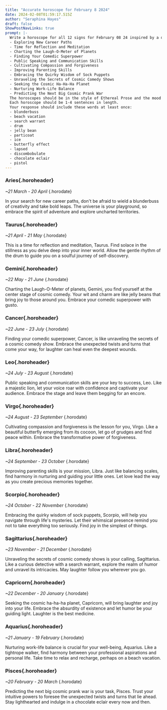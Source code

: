 ```yaml
---
title: "Accurate horoscope for February 8 2024"
date: 2024-02-08T01:59:17.515Z
author: "Seraphina Hayes"
draft: false
ShowPostNavLinks: true
prompt: |-
  Write a horoscope for all 12 signs for February 08 24 inspired by a different focus for each. Ensure you do not include the focus in the response:
  - Exploring New Career Paths
  - Time for Reflection and Meditation
  - Charting the Laugh-O-Meter of Planets
  - Finding Your Comedic Superpower
  - Public Speaking and Communication Skills
  - Cultivating Compassion and Forgiveness
  - Improving Parenting Skills
  - Embracing the Quirky Wisdom of Sock Puppets
  - Unraveling the Secrets of Cosmic Comedy Shows
  - Seeking the Cosmic Ha-Ha-Ha Planet
  - Nurturing Work-Life Balance
  - Predicting the Next Big Cosmic Prank War
  The horoscopes should be in the style of Ethereal Prose and the mood of curious
  Each horoscope should be 1-4 sentences in length.
  Your response should include these words at least once:
  - blunderbuss
  - beach vacation
  - search warrant
  - drum
  - jelly bean
  - particoat
  - ice
  - butterfly effect
  - lapsed
  - discombobulate
  - chocolate eclair
  - pistol
---
```


### Aries{.horoheader}

*~21 March - 20 April*
{.horodate}

In your search for new career paths, don't be afraid to wield a blunderbuss of creativity and take bold leaps. The universe is your playground, so embrace the spirit of adventure and explore uncharted territories.


### Taurus{.horoheader}

*~21 April - 21 May*
{.horodate}

This is a time for reflection and meditation, Taurus. Find solace in the stillness as you delve deep into your inner world. Allow the gentle rhythm of the drum to guide you on a soulful journey of self-discovery.


### Gemini{.horoheader}

*~22 May - 21 June*
{.horodate}

Charting the Laugh-O-Meter of planets, Gemini, you find yourself at the center stage of cosmic comedy. Your wit and charm are like jelly beans that bring joy to those around you. Embrace your comedic superpower with gusto.


### Cancer{.horoheader}

*~22 June - 23 July*
{.horodate}

Finding your comedic superpower, Cancer, is like unraveling the secrets of a cosmic comedy show. Embrace the unexpected twists and turns that come your way, for laughter can heal even the deepest wounds.


### Leo{.horoheader}

*~24 July - 23 August*
{.horodate}

Public speaking and communication skills are your key to success, Leo. Like a majestic lion, let your voice roar with confidence and captivate your audience. Embrace the stage and leave them begging for an encore.


### Virgo{.horoheader}

*~24 August - 23 September*
{.horodate}

Cultivating compassion and forgiveness is the lesson for you, Virgo. Like a beautiful butterfly emerging from its cocoon, let go of grudges and find peace within. Embrace the transformative power of forgiveness.


### Libra{.horoheader}

*~24 September - 23 October*
{.horodate}

Improving parenting skills is your mission, Libra. Just like balancing scales, find harmony in nurturing and guiding your little ones. Let love lead the way as you create precious memories together.


### Scorpio{.horoheader}

*~24 October - 22 November*
{.horodate}

Embracing the quirky wisdom of sock puppets, Scorpio, will help you navigate through life's mysteries. Let their whimsical presence remind you not to take everything too seriously. Find joy in the simplest of things.


### Sagittarius{.horoheader}

*~23 November - 21 December*
{.horodate}

Unraveling the secrets of cosmic comedy shows is your calling, Sagittarius. Like a curious detective with a search warrant, explore the realm of humor and unravel its intricacies. May laughter follow you wherever you go.


### Capricorn{.horoheader}

*~22 December - 20 January*
{.horodate}

Seeking the cosmic ha-ha-ha planet, Capricorn, will bring laughter and joy into your life. Embrace the absurdity of existence and let humor be your guiding light. Laughter is the best medicine.


### Aquarius{.horoheader}

*~21 January - 19 February*
{.horodate}

Nurturing work-life balance is crucial for your well-being, Aquarius. Like a tightrope walker, find harmony between your professional aspirations and personal life. Take time to relax and recharge, perhaps on a beach vacation.


### Pisces{.horoheader}

*~20 February - 20 March*
{.horodate}

Predicting the next big cosmic prank war is your task, Pisces. Trust your intuitive powers to foresee the unexpected twists and turns that lie ahead. Stay lighthearted and indulge in a chocolate eclair every now and then.

